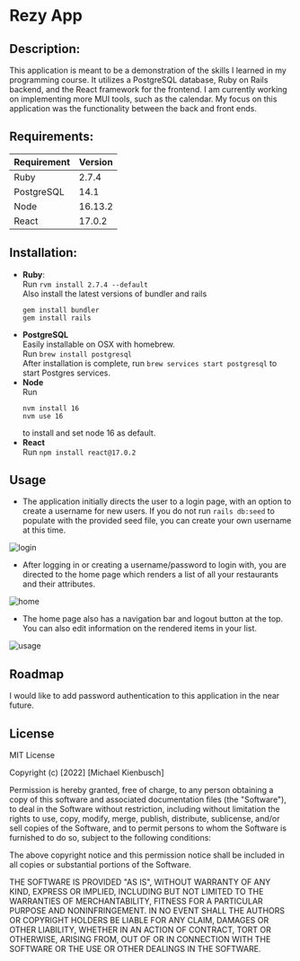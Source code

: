 # Rezy App
## Description:
This application is meant to be a demonstration of the skills I learned in my programming course. It utilizes a PostgreSQL database, Ruby on Rails backend, and the React framework for the frontend. I am currently working on implementing more MUI tools, such as the calendar. My focus on this application was the functionality between the back and front ends. 
## Requirements:  
| Requirement | Version |
| --- | --- |
| Ruby | 2.7.4 |
| PostgreSQL | 14.1 |
| Node | 16.13.2 |
| React | 17.0.2|

## Installation:
- **Ruby**:  
  Run `rvm install 2.7.4 --default`  
  Also install the latest versions of bundler and rails
  ```
  gem install bundler
  gem install rails
  ```
- **PostgreSQL**  
  Easily installable on OSX with homebrew.  
  Run `brew install postgresql`  
  After installation is complete, run `brew services start postgresql` to start Postgres services.  
- **Node**  
  Run
  ```
  nvm install 16
  nvm use 16
  ```
  to install and set node 16 as default. 
- **React**  
  Run `npm install react@17.0.2`


## Usage
- The application initially directs the user to a login page, with an option to create a username for new users. If you do not run `rails db:seed` to populate with the provided seed file, you can create your own username at this time.  
  
![login](./images/login.png)  

- After logging in or creating a username/password to login with, you are directed to the home page which renders a list of all your restaurants and their attributes.  
  
![home](./images/home.png)  
- The home page also has a navigation bar and logout button at the top. You can also edit information on the rendered items in your list.  
  
![usage](./images/usageGif.gif)  
## Roadmap  
I would like to add password authentication to this application in the near future. 
## License
MIT License

Copyright (c) [2022] [Michael Kienbusch]

Permission is hereby granted, free of charge, to any person obtaining a copy
of this software and associated documentation files (the "Software"), to deal
in the Software without restriction, including without limitation the rights
to use, copy, modify, merge, publish, distribute, sublicense, and/or sell
copies of the Software, and to permit persons to whom the Software is
furnished to do so, subject to the following conditions:

The above copyright notice and this permission notice shall be included in all
copies or substantial portions of the Software.

THE SOFTWARE IS PROVIDED "AS IS", WITHOUT WARRANTY OF ANY KIND, EXPRESS OR
IMPLIED, INCLUDING BUT NOT LIMITED TO THE WARRANTIES OF MERCHANTABILITY,
FITNESS FOR A PARTICULAR PURPOSE AND NONINFRINGEMENT. IN NO EVENT SHALL THE
AUTHORS OR COPYRIGHT HOLDERS BE LIABLE FOR ANY CLAIM, DAMAGES OR OTHER
LIABILITY, WHETHER IN AN ACTION OF CONTRACT, TORT OR OTHERWISE, ARISING FROM,
OUT OF OR IN CONNECTION WITH THE SOFTWARE OR THE USE OR OTHER DEALINGS IN THE
SOFTWARE.